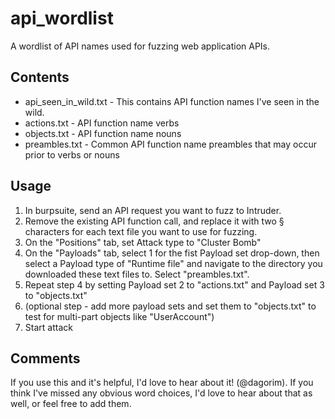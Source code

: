 # api_wordlist
A wordlist of API names used for fuzzing web application APIs.

## Contents
* api_seen_in_wild.txt - This contains API function names I've seen in the wild.
* actions.txt - API function name verbs
* objects.txt - API function name nouns
* preambles.txt - Common API function name preambles that may occur prior to verbs or nouns

## Usage
 1. In burpsuite, send an API request you want to fuzz to Intruder. 
 2. Remove the existing API function call, and replace it with two § characters for each text file you want to use for fuzzing.
 3. On the "Positions" tab, set Attack type to "Cluster Bomb" 
 4. On the "Payloads" tab, select 1 for the fist Payload set drop-down, then select a Payload type of "Runtime file" and navigate to the directory you downloaded these text files to. Select "preambles.txt".
 5. Repeat step 4 by setting Payload set 2 to "actions.txt" and Payload set 3 to "objects.txt"
 6. (optional step - add more payload sets and set them to "objects.txt" to test for multi-part objects like "UserAccount")
 7. Start attack

## Comments
If you use this and it's helpful, I'd love to hear about it! (@dagorim). If you think I've missed any obvious word choices, I'd love to hear about that as well, or feel free to add them.
